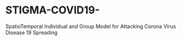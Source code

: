 # STIGMA-COVID19-
SpatioTemporal Individual and Group Model for Attacking Corona Virus Disease 19 Spreading

